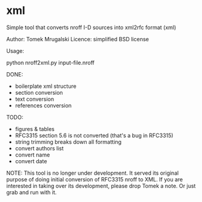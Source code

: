 xml
=========

Simple tool that converts nroff I-D sources into xml2rfc format (xml)

Author: Tomek Mrugalski
Licence: simplified BSD license

Usage:

python nroff2xml.py input-file.nroff

DONE:
- boilerplate xml structure
- section conversion
- text conversion
- references conversion

TODO:
- figures & tables
- RFC3315 section 5.6 is not converted (that's a bug in RFC3315)
- string trimming breaks down all formatting
- convert authors list
- convert name
- convert date

NOTE: This tool is no longer under development. It served its original
purpose of doing initial conversion of RFC3315 nroff to XML. If you are
interested in taking over its development, please drop Tomek a note.
Or just grab and run with it.
